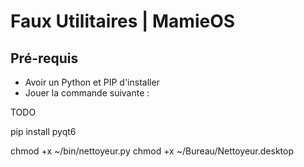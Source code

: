# Faux Utilitaires | MamieOS

## Pré-requis

* Avoir un Python et PIP d'installer
* Jouer la commande suivante :

TODO

pip install pyqt6

chmod +x ~/bin/nettoyeur.py
chmod +x ~/Bureau/Nettoyeur.desktop
